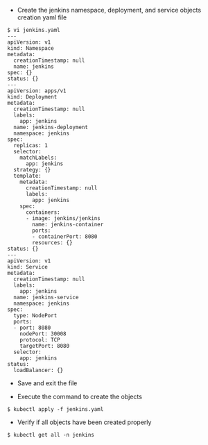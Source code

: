 - Create the jenkins namespace, deployment, and service objects creation yaml file
```
$ vi jenkins.yaml
---
apiVersion: v1
kind: Namespace
metadata:
  creationTimestamp: null
  name: jenkins
spec: {}
status: {}
---
apiVersion: apps/v1
kind: Deployment
metadata:
  creationTimestamp: null
  labels:
    app: jenkins
  name: jenkins-deployment
  namespace: jenkins
spec:
  replicas: 1
  selector:
    matchLabels:
      app: jenkins
  strategy: {}
  template:
    metadata:
      creationTimestamp: null
      labels:
        app: jenkins
    spec:
      containers:
      - image: jenkins/jenkins
        name: jenkins-container
        ports:
        - containerPort: 8080
        resources: {}
status: {}
---
apiVersion: v1
kind: Service
metadata:
  creationTimestamp: null
  labels:
    app: jenkins
  name: jenkins-service
  namespace: jenkins
spec:
  type: NodePort
  ports:
  - port: 8080
    nodePort: 30008
    protocol: TCP
    targetPort: 8080
  selector:
    app: jenkins
status:
  loadBalancer: {}
```
- Save and exit the file

- Execute the command to create the objects
```
$ kubectl apply -f jenkins.yaml
```

- Verify if all objects have been created properly
```
$ kubectl get all -n jenkins
```
